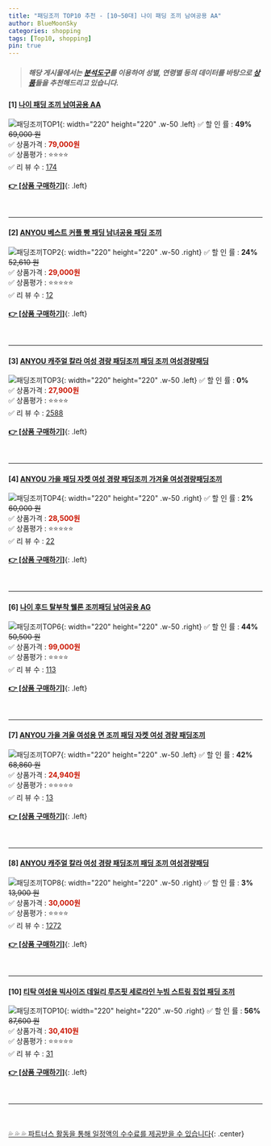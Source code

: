 ```yaml
---
title: "패딩조끼 TOP10 추천 - [10~50대] 나이 패딩 조끼 남여공용 AA"
author: BlueMoonSky
categories: shopping
tags: [Top10, shopping]
pin: true
---
```


> ##### 해당 게시물에서는 [**분석도구**](https://itemscout.io/)를 이용하여 **성별**, **연령별** 등의 데이터를 바탕으로 [**상품**](https://link.coupang.com/a/baae76)들을 추천해드리고 있습니다.

#### [1] [나이 패딩 조끼 남여공용 AA](https://link.coupang.com/re/AFFSDP?lptag=AF5964186&subid=bluemoonsky6999&pageKey=7625467620&traceid=V0-153&itemId=20225973026&vendorItemId=87315076287)
![패딩조끼TOP1](https://thumbnail7.coupangcdn.com/thumbnails/remote/230x230ex/image/vendor_inventory/b95e/7f23fda47ee696018b9d34234ea2712de9d69f91a991fbcec41549d62929.jpg){: width="220" height="220" .w-50 .left}
✅ 할 인 률 : **49%** ~~<del class="base-price"> 69,000  </del>원~~<br>
✅ 상품가격 : <span style="color:#cb1400"> **79,000원** </span><br>
✅ 상품평가 : ⭐⭐⭐⭐<br>
✅ 리 뷰 수 : [174](https://link.coupang.com/re/AFFSDP?lptag=AF5964186&subid=bluemoonsky6999&pageKey=7625467620&traceid=V0-153&itemId=20225973026&vendorItemId=87315076287)<br>
<br>
[**👉  [상품 구매하기]**](https://link.coupang.com/re/AFFSDP?lptag=AF5964186&subid=bluemoonsky6999&pageKey=7625467620&traceid=V0-153&itemId=20225973026&vendorItemId=87315076287){: .left}
<br>
<br>
<br>

***

#### [2] [ANYOU 베스트 커플 빵 패딩 남녀공용 패딩 조끼](https://link.coupang.com/re/AFFSDP?lptag=AF5964186&subid=bluemoonsky6999&pageKey=7599669718&traceid=V0-153&itemId=20100708946&vendorItemId=87308369533)
![패딩조끼TOP2](https://thumbnail8.coupangcdn.com/thumbnails/remote/230x230ex/image/vendor_inventory/4e94/c9dfec14c6cb360cdd361424eda9b1b932bc000cbf46690b27fd8c17c2d9.jpg){: width="220" height="220" .w-50 .right}
✅ 할 인 률 : **24%** ~~<del class="base-price"> 52,610  </del>원~~<br>
✅ 상품가격 : <span style="color:#cb1400"> **29,000원** </span><br>
✅ 상품평가 : ⭐⭐⭐⭐⭐<br>
✅ 리 뷰 수 : [12](https://link.coupang.com/re/AFFSDP?lptag=AF5964186&subid=bluemoonsky6999&pageKey=7599669718&traceid=V0-153&itemId=20100708946&vendorItemId=87308369533)<br>
<br>
[**👉  [상품 구매하기]**](https://link.coupang.com/re/AFFSDP?lptag=AF5964186&subid=bluemoonsky6999&pageKey=7599669718&traceid=V0-153&itemId=20100708946&vendorItemId=87308369533){: .left}
<br>
<br>
<br>

***

#### [3] [ANYOU 캐주얼 칼라 여성 경량 패딩조끼 패딩 조끼 여성경량패딩](https://link.coupang.com/re/AFFSDP?lptag=AF5964186&subid=bluemoonsky6999&pageKey=7538760873&traceid=V0-153&itemId=19812532072&vendorItemId=86914645049)
![패딩조끼TOP3](https://thumbnail6.coupangcdn.com/thumbnails/remote/230x230ex/image/vendor_inventory/8752/5429eeab751c6101949d3e89d7633565aa6432780a70546f16cea4973076.jpg){: width="220" height="220" .w-50 .left}
✅ 할 인 률 : **0%** <br>
✅ 상품가격 : <span style="color:#cb1400"> **27,900원** </span><br>
✅ 상품평가 : ⭐⭐⭐⭐<br>
✅ 리 뷰 수 : [2588](https://link.coupang.com/re/AFFSDP?lptag=AF5964186&subid=bluemoonsky6999&pageKey=7538760873&traceid=V0-153&itemId=19812532072&vendorItemId=86914645049)<br>
<br>
[**👉  [상품 구매하기]**](https://link.coupang.com/re/AFFSDP?lptag=AF5964186&subid=bluemoonsky6999&pageKey=7538760873&traceid=V0-153&itemId=19812532072&vendorItemId=86914645049){: .left}
<br>
<br>
<br>

***

#### [4] [ANYOU 가을 패딩 자켓 여성 경량 패딩조끼 가겨울 여성경량패딩조끼](https://link.coupang.com/re/AFFSDP?lptag=AF5964186&subid=bluemoonsky6999&pageKey=7590600343&traceid=V0-153&itemId=20057459016&vendorItemId=87153524873)
![패딩조끼TOP4](https://thumbnail10.coupangcdn.com/thumbnails/remote/230x230ex/image/vendor_inventory/d2e3/6bb2e3bae2501c03bd1c373ee0bb48124422326132a54a1a1b03dfe1c92f.jpg){: width="220" height="220" .w-50 .right}
✅ 할 인 률 : **2%** ~~<del class="base-price"> 60,000  </del>원~~<br>
✅ 상품가격 : <span style="color:#cb1400"> **28,500원** </span><br>
✅ 상품평가 : ⭐⭐⭐⭐⭐<br>
✅ 리 뷰 수 : [22](https://link.coupang.com/re/AFFSDP?lptag=AF5964186&subid=bluemoonsky6999&pageKey=7590600343&traceid=V0-153&itemId=20057459016&vendorItemId=87153524873)<br>
<br>
[**👉  [상품 구매하기]**](https://link.coupang.com/re/AFFSDP?lptag=AF5964186&subid=bluemoonsky6999&pageKey=7590600343&traceid=V0-153&itemId=20057459016&vendorItemId=87153524873){: .left}
<br>
<br>
<br>

***

#### [6] [나이 후드 탈부착 웰론 조끼패딩 남여공용 AG](https://link.coupang.com/re/AFFSDP?lptag=AF5964186&subid=bluemoonsky6999&pageKey=7625475922&traceid=V0-153&itemId=20226015012&vendorItemId=87315116561)
![패딩조끼TOP6](https://thumbnail7.coupangcdn.com/thumbnails/remote/230x230ex/image/vendor_inventory/d10a/34ea2fe91738a96fe5dec7480f3cc7a71f1b7b8131e2d1821add925b0207.jpg){: width="220" height="220" .w-50 .right}
✅ 할 인 률 : **44%** ~~<del class="base-price"> 50,500  </del>원~~<br>
✅ 상품가격 : <span style="color:#cb1400"> **99,000원** </span><br>
✅ 상품평가 : ⭐⭐⭐⭐<br>
✅ 리 뷰 수 : [113](https://link.coupang.com/re/AFFSDP?lptag=AF5964186&subid=bluemoonsky6999&pageKey=7625475922&traceid=V0-153&itemId=20226015012&vendorItemId=87315116561)<br>
<br>
[**👉  [상품 구매하기]**](https://link.coupang.com/re/AFFSDP?lptag=AF5964186&subid=bluemoonsky6999&pageKey=7625475922&traceid=V0-153&itemId=20226015012&vendorItemId=87315116561){: .left}
<br>
<br>
<br>

***

#### [7] [ANYOU 가을 겨울 여성용 면 조끼 패딩 자켓 여성 경량 패딩조끼](https://link.coupang.com/re/AFFSDP?lptag=AF5964186&subid=bluemoonsky6999&pageKey=7563062530&traceid=V0-153&itemId=19929714875&vendorItemId=87246982723)
![패딩조끼TOP7](https://thumbnail10.coupangcdn.com/thumbnails/remote/230x230ex/image/vendor_inventory/6299/0fdad72f8befb935bf68fe2e694c1046727d4d66cdda29128a1b57c140db.jpg){: width="220" height="220" .w-50 .left}
✅ 할 인 률 : **42%** ~~<del class="base-price"> 68,860  </del>원~~<br>
✅ 상품가격 : <span style="color:#cb1400"> **24,940원** </span><br>
✅ 상품평가 : ⭐⭐⭐⭐⭐<br>
✅ 리 뷰 수 : [13](https://link.coupang.com/re/AFFSDP?lptag=AF5964186&subid=bluemoonsky6999&pageKey=7563062530&traceid=V0-153&itemId=19929714875&vendorItemId=87246982723)<br>
<br>
[**👉  [상품 구매하기]**](https://link.coupang.com/re/AFFSDP?lptag=AF5964186&subid=bluemoonsky6999&pageKey=7563062530&traceid=V0-153&itemId=19929714875&vendorItemId=87246982723){: .left}
<br>
<br>
<br>

***

#### [8] [ANYOU 캐주얼 칼라 여성 경량 패딩조끼 패딩 조끼 여성경량패딩](https://link.coupang.com/re/AFFSDP?lptag=AF5964186&subid=bluemoonsky6999&pageKey=6258191772&traceid=V0-153&itemId=12726800006&vendorItemId=86994228350)
![패딩조끼TOP8](https://thumbnail9.coupangcdn.com/thumbnails/remote/230x230ex/image/vendor_inventory/78bf/d18c97276d4643c84cf6623bd71fbcfd0842e4ce65e63208f5d05be271d5.jpg){: width="220" height="220" .w-50 .right}
✅ 할 인 률 : **3%** ~~<del class="base-price"> 13,900  </del>원~~<br>
✅ 상품가격 : <span style="color:#cb1400"> **30,000원** </span><br>
✅ 상품평가 : ⭐⭐⭐⭐<br>
✅ 리 뷰 수 : [1272](https://link.coupang.com/re/AFFSDP?lptag=AF5964186&subid=bluemoonsky6999&pageKey=6258191772&traceid=V0-153&itemId=12726800006&vendorItemId=86994228350)<br>
<br>
[**👉  [상품 구매하기]**](https://link.coupang.com/re/AFFSDP?lptag=AF5964186&subid=bluemoonsky6999&pageKey=6258191772&traceid=V0-153&itemId=12726800006&vendorItemId=86994228350){: .left}
<br>
<br>
<br>

***

#### [10] [티탁 여성용 빅사이즈 데일리 루즈핏 세로라인 누빔 스트링 집업 패딩 조끼](https://link.coupang.com/re/AFFSDP?lptag=AF5964186&subid=bluemoonsky6999&pageKey=6919706949&traceid=V0-153&itemId=16705203274&vendorItemId=83887671780)
![패딩조끼TOP10](https://thumbnail9.coupangcdn.com/thumbnails/remote/230x230ex/image/rs_quotation_api/kaahqaxp/db27be828c1a48ec8c4c876ea5c667dc.jpg){: width="220" height="220" .w-50 .right}
✅ 할 인 률 : **56%** ~~<del class="base-price"> 87,600  </del>원~~<br>
✅ 상품가격 : <span style="color:#cb1400"> **30,410원** </span><br>
✅ 상품평가 : ⭐⭐⭐⭐⭐<br>
✅ 리 뷰 수 : [31](https://link.coupang.com/re/AFFSDP?lptag=AF5964186&subid=bluemoonsky6999&pageKey=6919706949&traceid=V0-153&itemId=16705203274&vendorItemId=83887671780)<br>
<br>
[**👉  [상품 구매하기]**](https://link.coupang.com/re/AFFSDP?lptag=AF5964186&subid=bluemoonsky6999&pageKey=6919706949&traceid=V0-153&itemId=16705203274&vendorItemId=83887671780){: .left}
<br>
<br>
<br>

***
<br><br>[💦 💦 💦 파트너스 활동을 통해 일정액의 수수료를 제공받을 수 있습니다](https://link.coupang.com/a/baae76){: .center}